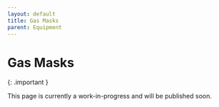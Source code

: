 ```yaml
---
layout: default
title: Gas Masks
parent: Equipment
---
```


# Gas Masks

{: .important }

This page is currently a work-in-progress and will be published soon.